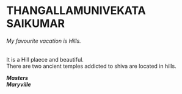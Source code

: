 # THANGALLAMUNIVEKATA SAIKUMAR  
###### My favourite vacation is Hills.


It is a Hill plaece and beautiful.<br> There are two ancient temples addicted to shiva are located in hills.


***Masters*** <br>
***Maryville***
